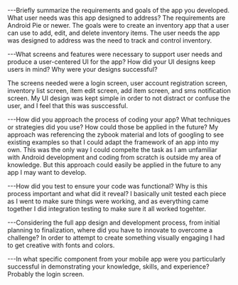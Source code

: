 ---Briefly summarize the requirements and goals of the app you developed. What user needs was this app designed to address?
The requirements are Android Pie or newer. The goals were to create an inventory app that a user can use to add, edit, and delete inventory items. The user needs
the app was designed to address was the need to track and control inventory.

---What screens and features were necessary to support user needs and produce a user-centered UI for the app? How did your UI designs keep users in mind? Why were your designs successful?

The screens needed were a login screen, user account registration screen, inventory list screen, item edit screen, add item screen, and sms notification screen. My UI design was 
kept simple in order to not distract or confuse the user, and I feel that this was susccessful.

---How did you approach the process of coding your app? What techniques or strategies did you use? How could those be applied in the future?
My approach was referencing the zybook material and lots of googling to see existing examples so that I could adapt the framework of an app into my own. This was the only way I could compelte
the task as I am unfamiliar with Android development and coding from scratch is outside my area of knowledge. But this approach could easily be applied in the future to any app I may want to
develop. 

---How did you test to ensure your code was functional? Why is this process important and what did it reveal?
I basically unit tested each piece as I went to make sure things were working, and as everything came together I did integration testing to make sure it all worked togehter.

---Considering the full app design and development process, from initial planning to finalization, where did you have to innovate to overcome a challenge?
In order to attempt to create something visually engaging I had to get creative with fonts and colors.

---In what specific component from your mobile app were you particularly successful in demonstrating your knowledge, skills, and experience?
Probably the login screen.
